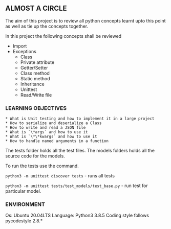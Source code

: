 ## ALMOST A CIRCLE

The aim of this project is to review all python concepts learnt upto this point as well as tie up the concepts together.

In this project the following concepts shall be reviewed

* Import
* Exceptions
    * Class
    * Private attribute
    * Getter/Setter
    * Class method
    * Static method
    * Inheritance
    * Unittest
    * Read/Write file

### LEARNING OBJECTIVES


    * What is Unit testing and how to implement it in a large project
    * How to serialize and deserialize a Class
    * How to write and read a JSON file
    * What is `\*args` and how to use it
    * What is `\*\*kwargs` and how to use it
    * How to handle named arguments in a function

The tests folder holds all the test files.
The models folders holds all the source code for the models.

To run the tests use the command.

`python3 -m unittest discover tests` - runs all tests

`python3 -m unittest tests/test_models/test_base.py` - run test for particular model.

### ENVIRONMENT

Os: Ubuntu 20.04LTS
Language: Python3 3.8.5
Coding style follows pycodestyle 2.8.*





